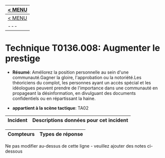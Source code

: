 |[< MENU](../README.md)|
|---|
|[< MENU](../../README.md)|
|---|
# Technique T0136.008: Augmenter le prestige

* **Résumé**: Améliorez la position personnelle au sein d'une communauté.Gagner la gloire, l'approbation ou la notoriété.Les théoriciens du complot, les personnes ayant un accès spécial et les idéologues peuvent prendre de l'importance dans une communauté en propageant la désinformation, en divulguant des documents confidentiels ou en répartissant la haine.

* **appartient à la scène tactique**: TA02


|Incident |Descriptions données pour cet incident |
|-------- |-------------------- |



|Compteurs |Types de réponse |
|-------- |-------------- |


Ne pas modifier au-dessus de cette ligne - veuillez ajouter des notes ci-dessous